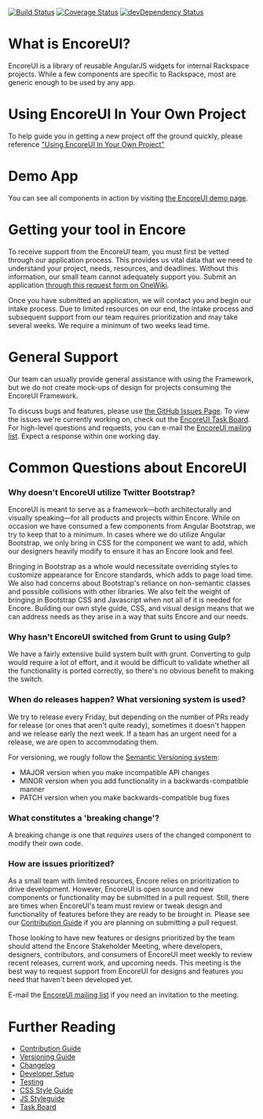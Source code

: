 [![Build Status](https://travis-ci.org/rackerlabs/encore-ui.png?branch=master)](https://travis-ci.org/rackerlabs/encore-ui) [![Coverage Status](https://coveralls.io/repos/rackerlabs/encore-ui/badge.png?branch=master)](https://coveralls.io/r/rackerlabs/encore-ui?branch=master) [![devDependency Status](https://david-dm.org/rackerlabs/encore-ui/dev-status.png)](https://david-dm.org/rackerlabs/encore-ui#info=devDependencies)

# What is EncoreUI?

EncoreUI is a library of reusable AngularJS widgets for internal Rackspace projects. While a few components are specific to Rackspace, most are generic enough to be used by any app.

# Using EncoreUI In Your Own Project

To help guide you in getting a new project off the ground quickly, please reference ["Using EncoreUI In Your Own Project"](./guides/using-encoreui.md)

# Demo App

You can see all components in action by visiting [the EncoreUI demo page](http://rackerlabs.github.io/encore-ui/).

# Getting your tool in Encore

To receive support from the EncoreUI team, you must first be vetted through our application process. This provides us vital data that we need to understand your project, needs, resources, and deadlines. Without this information, our small team cannot adequately support you. Submit an application [through this request form on OneWiki](https://one.rackspace.com/display/rackertools/Submit+an+Encore+UI+Request).

Once you have submitted an application, we will contact you and begin our intake process. Due to limited resources on our end, the intake process and subsequent support from our team requires prioritization and may take several weeks. We require a minimum of two weeks lead time.

# General Support

Our team can usually provide general assistance with using the Framework, but we do not create mock-ups of design for projects consuming the EncoreUI Framework.

To discuss bugs and features, please use [the GitHub Issues Page](https://github.com/rackerlabs/encore-ui/issues?state=open). To view the issues we're currently working on, check out the [EncoreUI Task Board](https://waffle.io/rackerlabs/encore-ui). For high-level questions and requests, you can e-mail the [EncoreUI mailing list](mailto:encoreui@lists.rackspace.com). Expect a response within one working day.


# Common Questions about EncoreUI

### Why doesn't EncoreUI utilize Twitter Bootstrap?

EncoreUI is meant to serve as a framework—both architecturally and visually speaking—for all products and projects within Encore. While on occasion we have consumed a few components from Angular Bootstrap, we try to keep that to a minimum. In cases where we do utilize Angular Bootstrap, we only bring in CSS for the component we want to add, which our designers heavily modify to ensure it has an Encore look and feel.

Bringing in Bootstrap as a whole would necessitate overriding styles to customize appearance for Encore standards, which adds to page load time. We also had concerns about Bootstrap's reliance on non-semantic classes and possible collisions with other libraries. We also felt the weight of bringing in Bootstrap CSS and Javascript when not all of it is needed for Encore. Building our own style guide, CSS, and visual design means that we can address needs as they arise in a way that suits Encore and our needs.

### Why hasn't EncoreUI switched from Grunt to using Gulp?

We have a fairly extensive build system built with grunt. Converting to gulp would require a lot of effort, and it would be difficult to validate whether all the functionality is ported correctly, so there's no obvious benefit to making the switch.

### When do releases happen? What versioning system is used?

We try to release every Friday, but depending on the number of PRs ready for release (or ones that aren't quite ready), sometimes it doesn't happen and we release early the next week. If a team has an urgent need for a release, we are open to accommodating them.

For versioning, we rougly follow the [Semantic Versioning system](http://semver.org/):
 - MAJOR version when you make incompatible API changes
 - MINOR version when you add functionality in a backwards-compatible manner
 - PATCH version when you make backwards-compatible bug fixes

### What constitutes a 'breaking change'?

A breaking change is one that *requires* users of the changed component to modify their own code.

### How are issues prioritized?

As a small team with limited resources, Encore relies on prioritization to drive development. However, EncoreUI is open source and new components or functionality may be submitted in a pull request. Still, there are times when EncoreUI's team must review or tweak design and functionality of features before they are ready to be brought in. Please see our [Contribution Guide](./CONTRIBUTING.md) if you are planning on submitting a pull request.

Those looking to have new features or designs prioritized by the team should attend the Encore Stakeholder Meeting, where developers, designers, contributors, and consumers of EncoreUI meet weekly to review recent releases, current work, and upcoming needs. This meeting is the best way to request support from EncoreUI for designs and features you need that haven't been developed yet.

E-mail the [EncoreUI mailing list](mailto:encoreui@lists.rackspace.com) if you need an invitation to the meeting.

# Further Reading

 - [Contribution Guide](./CONTRIBUTING.md)
 - [Versioning Guide](./guides/versioning.md)
 - [Changelog](./CHANGELOG.md)
 - [Developer Setup](./guides/ui-setup.md)
 - [Testing](./guides/testing.md)
 - [CSS Style Guide](./guides/css-styleguide.md)
 - [JS Styleguide](./guides/js-styleguide.md)
 - [Task Board](https://waffle.io/rackerlabs/encore-ui)
